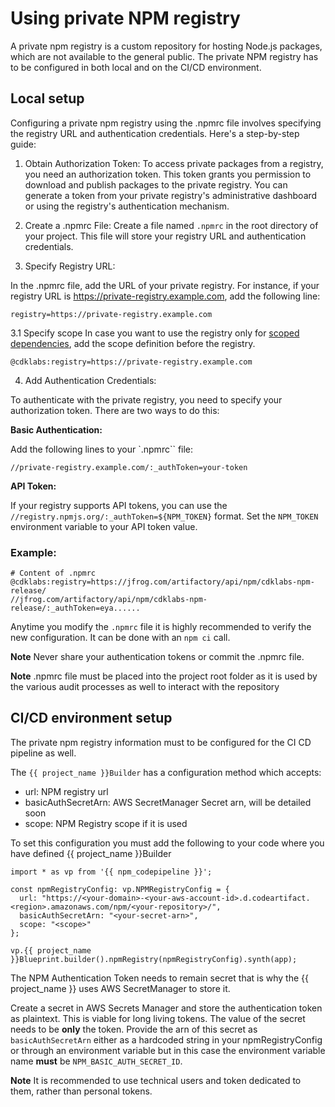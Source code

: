 # Using private NPM registry

A private npm registry is a custom repository for hosting Node.js packages, which are not available to the general public.
The private NPM registry has to be configured in both local and on the CI/CD environment.

## Local setup

Configuring a private npm registry using the .npmrc file involves specifying the registry URL and authentication credentials. Here's a step-by-step guide:

1. Obtain Authorization Token:
   To access private packages from a registry, you need an authorization token. This token grants you permission to download and publish packages to the private registry. You can generate a token from your private registry's administrative dashboard or using the registry's authentication mechanism.

2. Create a .npmrc File:
   Create a file named `.npmrc` in the root directory of your project. This file will store your registry URL and authentication credentials.

3. Specify Registry URL:

In the .npmrc file, add the URL of your private registry. For instance, if your registry URL is https://private-registry.example.com, add the following line:

```
registry=https://private-registry.example.com
```

3.1 Specify scope
In case you want to use the registry only for [scoped dependencies](https://docs.npmjs.com/about-scopes), add the scope definition before the registry.

```
@cdklabs:registry=https://private-registry.example.com
```

4. Add Authentication Credentials:

To authenticate with the private registry, you need to specify your authorization token. There are two ways to do this:

**Basic Authentication:**

Add the following lines to your `.npmrc`` file:

```
//private-registry.example.com/:_authToken=your-token

```

**API Token:**

If your registry supports API tokens, you can use the `//registry.npmjs.org/:_authToken=${NPM_TOKEN}` format.
Set the `NPM_TOKEN` environment variable to your API token value.

### Example:

```
# Content of .npmrc
@cdklabs:registry=https://jfrog.com/artifactory/api/npm/cdklabs-npm-release/
//jfrog.com/artifactory/api/npm/cdklabs-npm-release/:_authToken=eya......
```

Anytime you modify the `.npmrc` file it is highly recommended to verify the new configuration. It can be done with an `npm ci` call.

**Note**
Never share your authentication tokens or commit the .npmrc file.

**Note**
.npmrc file must be placed into the project root folder as it is used by the various audit processes as well to interact with the repository


## CI/CD environment setup

The private npm registry information must to be configured for the CI CD pipeline as well.

The `{{ project_name }}Builder` has a configuration method which accepts:

- url: NPM registry url
- basicAuthSecretArn: AWS SecretManager Secret arn, will be detailed soon
- scope: NPM Registry scope if it is used

To set this configuration you must add the following to your code where you have defined {{ project_name }}Builder
```
import * as vp from '{{ npm_codepipeline }}';

const npmRegistryConfig: vp.NPMRegistryConfig = {
  url: "https://<your-domain>-<your-aws-account-id>.d.codeartifact.<region>.amazonaws.com/npm/<your-repository>/", 
  basicAuthSecretArn: "<your-secret-arn>", 
  scope: "<scope>" 
};

vp.{{ project_name }}Blueprint.builder().npmRegistry(npmRegistryConfig).synth(app);
```

The NPM Authentication Token needs to remain secret that is why the {{ project_name }} uses AWS SecretManager to store it.

Create a secret in AWS Secrets Manager and store the authentication token as plaintext. This is viable for long living tokens. The value of the secret needs to be **only** the token. Provide the arn of this secret as `basicAuthSecretArn` either as a hardcoded string  in your npmRegistryConfig or through an environment variable but in this case the environment variable name **must** be `NPM_BASIC_AUTH_SECRET_ID`.

**Note** It is recommended to use technical users and token dedicated to them, rather than personal tokens.
